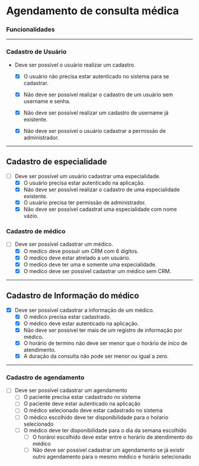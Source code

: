 
# Agendamento de consulta médica

### **Funcionalidades**

--- 

### **Cadastro de Usuário**

- Deve ser possível o usuário realizar um cadastro.
    - [x] O usuário não precisa estar autenticado no sistema para se cadastrar.
    - [x] Não deve ser possível realizar o cadastro de um usuário sem username e senha.
    - [x] Não deve ser possível realizar um cadastro de username já existente.
    - [x] Não deve ser possível o usuário cadastrar a permissão de administrador.
    

---

## **Cadastro de especialidade**
- [ ] Deve ser possível um usuário cadastrar uma especialidade.
    - [x] O usuário precisa estar autenticado na aplicação.
    - [x] Não deve ser possível realizar o cadastro de uma especialidade existente.
    - [x] O usuário precisa ter permissão de administrador.
    - [x] Não deve ser possível cadastrat uma especialidade com nome vázio.

### **Cadastro de médico**
- [ ] Deve ser possível cadastrar um médico.
  - [x] O medíco deve possuir um CRM com 6 dígitos.
  - [x] O medíco deve estar atrelado a um usuário.
  - [x] O medíco deve ter uma e somente uma especialidade.
  - [x] O medíco deve ser possível cadastrar um médico sem CRM.

---

## **Cadastro de Informação do médico**

- [x] Deve ser possível cadastrar a informação de um médico.
  - [x] O médico precisa estar cadastrado.
  - [x] O médico deve estar autenticado na aplicação.
  - [x] Não deve ser possível ter mais de um registro de informação por médico.
  - [x] O horário de termino não deve ser menor que o horário de ínico de atendimento.
  - [x] A duração da consulta não pode ser menor ou igual a zero.

--- 

### **Cadastro de agendamento**
- [ ] Deve ser possível cadastrar um agendamento
  - [ ] O paciente precisa estar cadastrado no sistema
  - [ ] O paciente deve estar autenticado na aplicação
  - [ ] O médico selecionado deve estar cadastrado no sistema
  - [ ] O médico escolhido deve ter disponibilidade para o hoŕario selecionado
  - [ ] O médico deve ter disponibilidade para o dia da semana escolhido
    - [ ] O horároi escolhido deve estar entre o horário de atendimento do médico
    - [ ] Não deve ser possível cadastrar um agendamento se já existir outro agendamento para o mesmo médico e horário selecionado